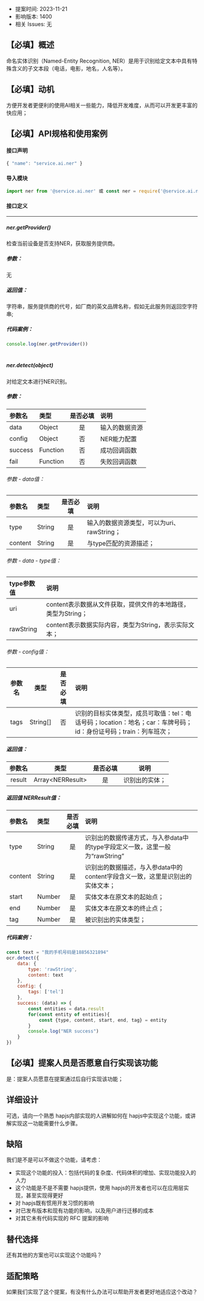 - 提案时间: 2023-11-21
- 影响版本: 1400
- 相关 Issues: 无

## 【必填】概述

命名实体识别（Named-Entity Recognition, NER）是用于识别给定文本中具有特殊含义的子文本段（电话，电影，地名，人名等）。

## 【必填】动机

方便开发者更便利的使用AI相关一些能力，降低开发难度，从而可以开发更丰富的快应用；

## 【必填】API规格和使用案例

#### 接口声明
```javascript
{ "name": "service.ai.ner" }
```

#### 导入模块
```javascript
import ner from '@service.ai.ner' 或 const ner = require('@service.ai.ner')
```

#### 接口定义
---
##### ner.getProvider()
检查当前设备是否支持NER，获取服务提供商。

##### 参数：
无

##### 返回值：
字符串，服务提供商的代号，如厂商的英文品牌名称，假如无此服务则返回空字符串;

##### 代码案例：
```javascript
console.log(ner.getProvider())
```

#


##### ner.detect(object)
对给定文本进行NER识别。

##### 参数：
| 参数名 | 类型 | 是否必填 | 说明 |
| :----- | :---- | :--: |:---------------------------------------------------------- |
| data | Object | 是 | 输入的数据资源 |
| config | Object | 否 | NER能力配置 |
| success | Function | 否 | 成功回调函数 |
| fail | Function | 否 | 失败回调函数 |

###### 参数 - data值：
| 参数名 | 类型 | 是否必填 | 说明 |
| :----- | :---- | :--: |:---------------------------------------------------------- |
| type | String | 是 | 输入的数据资源类型，可以为uri、rawString； |
| content | String | 是 | 与type匹配的资源描述； |

###### 参数 - data - type值：
| type参数值  | 说明 |
| :-----|:---------------------------------------------------------- |
| uri | content表示数据从文件获取，提供文件的本地路径，类型为String； |
| rawString | content表示数据实际内容，类型为String，表示实际文本； |

###### 参数 - config值：
| 参数名 | 类型 | 是否必填 | 说明 |
| :-----: | :----: | :--: |:---------------------------------------------------------- |
| tags | String[] | 否 | 识别的目标实体类型，成员可取值：tel：电话号码；location：地名；car：车牌号码；id：身份证号码；train：列车班次； |


##### 返回值：
| 参数名 | 类型 | 是否必填 | 说明 |
| :-----: | :----: | :--: |:----------------------------------------------------------: |
| result | Array\<NERResult> | 是 | 识别出的实体； |

##### 返回值 NERResult值：
| 参数名 | 类型 | 是否必填 | 说明 |
| :----- | :---- | :--: |:---------------------------------------------------------- |
| type | String | 是 | 识别出的数据传递方式，与入参data中的type字段定义一致，这里一般为“rawString” |
| content | String | 是 | 识别出的数据描述，与入参data中的content字段含义一致，这里是识别出的实体文本； |
| start | Number | 是 | 实体文本在原文本的起始点； |
| end | Number | 是 | 实体文本在原文本的终止点； |
| tag | Number | 是 | 被识别出的实体类型； |

##### 代码案例：
```javascript
const text = "我的手机号码是18856321894"
ocr.detect({
    data: {
        type: 'rawString',
        content: text
    },
    config: {
        tags: ['tel']
    },
    success: (data) => {
        const entities = data.result
        for(const entity of entities){
            const {type, content, start, end, tag} = entity
        }
        console.log("NER success")
    }
})
```



## 【必填】提案人员是否愿意自行实现该功能

是：提案人员愿意在提案通过后自行实现该功能；

## 详细设计

可选，请向一个熟悉 hapjs内部实现的人讲解如何在 hapjs中实现这个功能，或讲解实现这一功能需要什么步骤。

## 缺陷

我们是不是可以不做这个功能，请考虑：

- 实现这个功能的投入：包括代码的复杂度、代码体积的增加、实现功能投入的人力
- 这个功能是不是不需要 hapjs提供，使用 hapjs的开发者也可以在应用层实现，甚至实现得更好
- 对 hapjs既有惯用开发习惯的影响
- 对已发布版本和现有功能的影响，以及用户进行迁移的成本
- 对其它未有代码实现的 RFC 提案的影响

## 替代选择

还有其他的方案也可以实现这个功能吗？

## 适配策略

如果我们实现了这个提案，有没有什么办法可以帮助开发者更好地适应这个改动？
